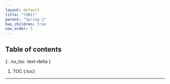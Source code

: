 ```yaml
---
layout: default
title: "(DB1)"
parent: "Spring 🐍"
has_children: true
nav_order: 5
---
```


## Table of contents
{: .no_toc .text-delta }

1. TOC
{:toc}

---